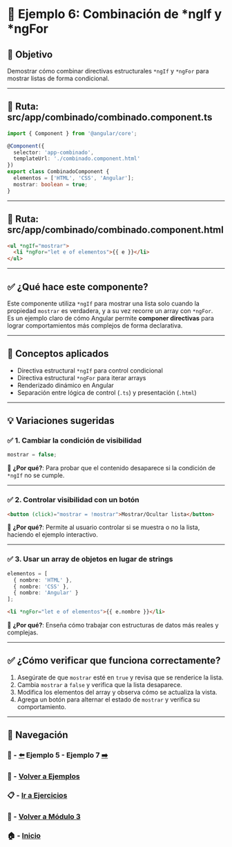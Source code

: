 # 🧪 Ejemplo 6: Combinación de *ngIf y *ngFor

## 🎯 Objetivo

Demostrar cómo combinar directivas estructurales `*ngIf` y `*ngFor` para mostrar listas de forma condicional.

---

## 📁 Ruta: src/app/combinado/combinado.component.ts

```ts
import { Component } from '@angular/core';

@Component({
  selector: 'app-combinado',
  templateUrl: './combinado.component.html'
})
export class CombinadoComponent {
  elementos = ['HTML', 'CSS', 'Angular'];
  mostrar: boolean = true;
}
```

---

## 📁 Ruta: src/app/combinado/combinado.component.html

```html
<ul *ngIf="mostrar">
  <li *ngFor="let e of elementos">{{ e }}</li>
</ul>
```

---

## ✅ ¿Qué hace este componente?

Este componente utiliza `*ngIf` para mostrar una lista solo cuando la propiedad `mostrar` es verdadera, y a su vez recorre un array con `*ngFor`.  
Es un ejemplo claro de cómo Angular permite **componer directivas** para lograr comportamientos más complejos de forma declarativa.

---

## 🧠 Conceptos aplicados

- Directiva estructural `*ngIf` para control condicional
- Directiva estructural `*ngFor` para iterar arrays
- Renderizado dinámico en Angular
- Separación entre lógica de control (`.ts`) y presentación (`.html`)

---

## 💡 Variaciones sugeridas

### ✅ 1. Cambiar la condición de visibilidad

```ts
mostrar = false;
```

📌 **¿Por qué?**: Para probar que el contenido desaparece si la condición de `*ngIf` no se cumple.

---

### ✅ 2. Controlar visibilidad con un botón

```html
<button (click)="mostrar = !mostrar">Mostrar/Ocultar lista</button>
```

📌 **¿Por qué?**: Permite al usuario controlar si se muestra o no la lista, haciendo el ejemplo interactivo.

---

### ✅ 3. Usar un array de objetos en lugar de strings

```ts
elementos = [
  { nombre: 'HTML' },
  { nombre: 'CSS' },
  { nombre: 'Angular' }
];
```

```html
<li *ngFor="let e of elementos">{{ e.nombre }}</li>
```

📌 **¿Por qué?**: Enseña cómo trabajar con estructuras de datos más reales y complejas.

---

## ✅ ¿Cómo verificar que funciona correctamente?

1. Asegúrate de que `mostrar` esté en `true` y revisa que se renderice la lista.
2. Cambia `mostrar` a `false` y verifica que la lista desaparece.
3. Modifica los elementos del array y observa cómo se actualiza la vista.
4. Agrega un botón para alternar el estado de `mostrar` y verifica su comportamiento.

---

## 🔁 Navegación

### 🧪 - [⬅️](./Ejemplo_5.md) Ejemplo 5 - Ejemplo 7 [➡️](./Ejemplo_7.md)

### 🧪 - [Volver a Ejemplos](../README.md)

### 📋 - [Ir a Ejercicios](../../Ejercicios/README.md)

### 📘 - [Volver a Módulo 3](../../Modulo_3.md)

### 🏠 - [Inicio](../../../README.md)

